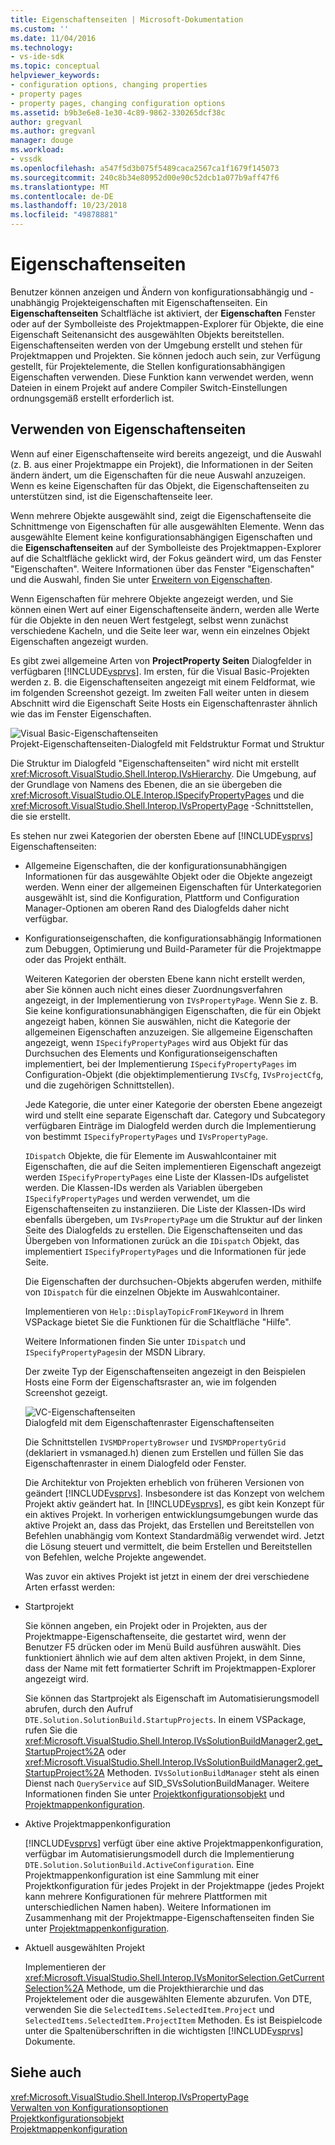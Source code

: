 ```yaml
---
title: Eigenschaftenseiten | Microsoft-Dokumentation
ms.custom: ''
ms.date: 11/04/2016
ms.technology:
- vs-ide-sdk
ms.topic: conceptual
helpviewer_keywords:
- configuration options, changing properties
- property pages
- property pages, changing configuration options
ms.assetid: b9b3e6e8-1e30-4c89-9862-330265dcf38c
author: gregvanl
ms.author: gregvanl
manager: douge
ms.workload:
- vssdk
ms.openlocfilehash: a547f5d3b075f5489caca2567ca1f1679f145073
ms.sourcegitcommit: 240c8b34e80952d00e90c52dcb1a077b9aff47f6
ms.translationtype: MT
ms.contentlocale: de-DE
ms.lasthandoff: 10/23/2018
ms.locfileid: "49878881"
---
```

# <a name="property-pages"></a>Eigenschaftenseiten
Benutzer können anzeigen und Ändern von konfigurationsabhängig und -unabhängig Projekteigenschaften mit Eigenschaftenseiten. Ein **Eigenschaftenseiten** Schaltfläche ist aktiviert, der **Eigenschaften** Fenster oder auf der Symbolleiste des Projektmappen-Explorer für Objekte, die eine Eigenschaft Seitenansicht des ausgewählten Objekts bereitstellen. Eigenschaftenseiten werden von der Umgebung erstellt und stehen für Projektmappen und Projekten. Sie können jedoch auch sein, zur Verfügung gestellt, für Projektelemente, die Stellen konfigurationsabhängigen Eigenschaften verwenden. Diese Funktion kann verwendet werden, wenn Dateien in einem Projekt auf andere Compiler Switch-Einstellungen ordnungsgemäß erstellt erforderlich ist.  
  
## <a name="using-property-pages"></a>Verwenden von Eigenschaftenseiten  
 Wenn auf einer Eigenschaftenseite wird bereits angezeigt, und die Auswahl (z. B. aus einer Projektmappe ein Projekt), die Informationen in der Seiten ändern ändert, um die Eigenschaften für die neue Auswahl anzuzeigen. Wenn es keine Eigenschaften für das Objekt, die Eigenschaftenseiten zu unterstützen sind, ist die Eigenschaftenseite leer.  
  
 Wenn mehrere Objekte ausgewählt sind, zeigt die Eigenschaftenseite die Schnittmenge von Eigenschaften für alle ausgewählten Elemente. Wenn das ausgewählte Element keine konfigurationsabhängigen Eigenschaften und die **Eigenschaftenseiten** auf der Symbolleiste des Projektmappen-Explorer auf die Schaltfläche geklickt wird, der Fokus geändert wird, um das Fenster "Eigenschaften". Weitere Informationen über das Fenster "Eigenschaften" und die Auswahl, finden Sie unter [Erweitern von Eigenschaften](../../extensibility/internals/extending-properties.md).  
  
 Wenn Eigenschaften für mehrere Objekte angezeigt werden, und Sie können einen Wert auf einer Eigenschaftenseite ändern, werden alle Werte für die Objekte in den neuen Wert festgelegt, selbst wenn zunächst verschiedene Kacheln, und die Seite leer war, wenn ein einzelnes Objekt Eigenschaften angezeigt wurden.  
  
 Es gibt zwei allgemeine Arten von **ProjectProperty Seiten** Dialogfelder in verfügbaren [!INCLUDE[vsprvs](../../code-quality/includes/vsprvs_md.md)]. Im ersten, für die Visual Basic-Projekten werden z. B. die Eigenschaftenseiten angezeigt mit einem Feldformat, wie im folgenden Screenshot gezeigt. Im zweiten Fall weiter unten in diesem Abschnitt wird die Eigenschaft Seite Hosts ein Eigenschaftenraster ähnlich wie das im Fenster Eigenschaften.  
  
 ![Visual Basic-Eigenschaftenseiten](../../extensibility/internals/media/vsvbproppages.gif "VsVBPropPages")  
Projekt-Eigenschaftenseiten-Dialogfeld mit Feldstruktur Format und Struktur  
  
 Die Struktur im Dialogfeld "Eigenschaftenseiten" wird nicht mit erstellt <xref:Microsoft.VisualStudio.Shell.Interop.IVsHierarchy>. Die Umgebung, auf der Grundlage von Namens des Ebenen, die an sie übergeben die <xref:Microsoft.VisualStudio.OLE.Interop.ISpecifyPropertyPages> und die <xref:Microsoft.VisualStudio.Shell.Interop.IVsPropertyPage> -Schnittstellen, die sie erstellt.  
  
 Es stehen nur zwei Kategorien der obersten Ebene auf [!INCLUDE[vsprvs](../../code-quality/includes/vsprvs_md.md)] Eigenschaftenseiten:  
  
- Allgemeine Eigenschaften, die der konfigurationsunabhängigen Informationen für das ausgewählte Objekt oder die Objekte angezeigt werden. Wenn einer der allgemeinen Eigenschaften für Unterkategorien ausgewählt ist, sind die Konfiguration, Plattform und Configuration Manager-Optionen am oberen Rand des Dialogfelds daher nicht verfügbar.  
  
- Konfigurationseigenschaften, die konfigurationsabhängig Informationen zum Debuggen, Optimierung und Build-Parameter für die Projektmappe oder das Projekt enthält.  
  
  Weiteren Kategorien der obersten Ebene kann nicht erstellt werden, aber Sie können auch nicht eines dieser Zuordnungsverfahren angezeigt, in der Implementierung von `IVsPropertyPage`. Wenn Sie z. B. Sie keine konfigurationsunabhängigen Eigenschaften, die für ein Objekt angezeigt haben, können Sie auswählen, nicht die Kategorie der allgemeinen Eigenschaften anzuzeigen. Sie allgemeine Eigenschaften angezeigt, wenn `ISpecifyPropertyPages` wird aus Objekt für das Durchsuchen des Elements und Konfigurationseigenschaften implementiert, bei der Implementierung `ISpecifyPropertyPages` im Configuration-Objekt (die objektimplementierung `IVsCfg`, `IVsProjectCfg`, und die zugehörigen Schnittstellen).  
  
  Jede Kategorie, die unter einer Kategorie der obersten Ebene angezeigt wird und stellt eine separate Eigenschaft dar. Category und Subcategory verfügbaren Einträge im Dialogfeld werden durch die Implementierung von bestimmt `ISpecifyPropertyPages` und `IVsPropertyPage`.  
  
  `IDispatch` Objekte, die für Elemente im Auswahlcontainer mit Eigenschaften, die auf die Seiten implementieren Eigenschaft angezeigt werden `ISpecifyPropertyPages` eine Liste der Klassen-IDs aufgelistet werden. Die Klassen-IDs werden als Variablen übergeben `ISpecifyPropertyPages` und werden verwendet, um die Eigenschaftenseiten zu instanziieren. Die Liste der Klassen-IDs wird ebenfalls übergeben, um `IVsPropertyPage` um die Struktur auf der linken Seite des Dialogfelds zu erstellen. Die Eigenschaftenseiten und das Übergeben von Informationen zurück an die `IDispatch` Objekt, das implementiert `ISpecifyPropertyPages` und die Informationen für jede Seite.  
  
  Die Eigenschaften der durchsuchen-Objekts abgerufen werden, mithilfe von `IDispatch` für die einzelnen Objekte im Auswahlcontainer.  
  
  Implementieren von `Help::DisplayTopicFromF1Keyword` in Ihrem VSPackage bietet Sie die Funktionen für die Schaltfläche "Hilfe".  
  
  Weitere Informationen finden Sie unter `IDispatch` und `ISpecifyPropertyPages`in der MSDN Library.  
  
  Der zweite Typ der Eigenschaftenseiten angezeigt in den Beispielen Hosts eine Form der Eigenschaftsraster an, wie im folgenden Screenshot gezeigt.  
  
  ![VC-Eigenschaftenseiten](../../extensibility/internals/media/vsvcproppages.gif "VsVCPropPages")  
  Dialogfeld mit dem Eigenschaftenraster Eigenschaftenseiten  
  
  Die Schnittstellen `IVSMDPropertyBrowser` und `IVSMDPropertyGrid` (deklariert in vsmanaged.h) dienen zum Erstellen und füllen Sie das Eigenschaftenraster in einem Dialogfeld oder Fenster.  
  
  Die Architektur von Projekten erheblich von früheren Versionen von geändert [!INCLUDE[vsprvs](../../code-quality/includes/vsprvs_md.md)]. Insbesondere ist das Konzept von welchem Projekt aktiv geändert hat. In [!INCLUDE[vsprvs](../../code-quality/includes/vsprvs_md.md)], es gibt kein Konzept für ein aktives Projekt. In vorherigen entwicklungsumgebungen wurde das aktive Projekt an, dass das Projekt, das Erstellen und Bereitstellen von Befehlen unabhängig vom Kontext Standardmäßig verwendet wird. Jetzt die Lösung steuert und vermittelt, die beim Erstellen und Bereitstellen von Befehlen, welche Projekte angewendet.  
  
  Was zuvor ein aktives Projekt ist jetzt in einem der drei verschiedene Arten erfasst werden:  
  
- Startprojekt  
  
   Sie können angeben, ein Projekt oder in Projekten, aus der Projektmappe-Eigenschaftenseite, die gestartet wird, wenn der Benutzer F5 drücken oder im Menü Build ausführen auswählt. Dies funktioniert ähnlich wie auf dem alten aktiven Projekt, in dem Sinne, dass der Name mit fett formatierter Schrift im Projektmappen-Explorer angezeigt wird.  
  
   Sie können das Startprojekt als Eigenschaft im Automatisierungsmodell abrufen, durch den Aufruf `DTE.Solution.SolutionBuild.StartupProjects`. In einem VSPackage, rufen Sie die <xref:Microsoft.VisualStudio.Shell.Interop.IVsSolutionBuildManager2.get_StartupProject%2A> oder <xref:Microsoft.VisualStudio.Shell.Interop.IVsSolutionBuildManager2.get_StartupProject%2A> Methoden. `IVsSolutionBuildManager` steht als einen Dienst nach `QueryService` auf SID_SVsSolutionBuildManager. Weitere Informationen finden Sie unter [Projektkonfigurationsobjekt](../../extensibility/internals/project-configuration-object.md) und [Projektmappenkonfiguration](../../extensibility/internals/solution-configuration.md).  
  
- Aktive Projektmappenkonfiguration  
  
   [!INCLUDE[vsprvs](../../code-quality/includes/vsprvs_md.md)] verfügt über eine aktive Projektmappenkonfiguration, verfügbar im Automatisierungsmodell durch die Implementierung `DTE.Solution.SolutionBuild.ActiveConfiguration`. Eine Projektmappenkonfiguration ist eine Sammlung mit einer Projektkonfiguration für jedes Projekt in der Projektmappe (jedes Projekt kann mehrere Konfigurationen für mehrere Plattformen mit unterschiedlichen Namen haben). Weitere Informationen im Zusammenhang mit der Projektmappe-Eigenschaftenseiten finden Sie unter [Projektmappenkonfiguration](../../extensibility/internals/solution-configuration.md).  
  
- Aktuell ausgewählten Projekt  
  
   Implementieren der <xref:Microsoft.VisualStudio.Shell.Interop.IVsMonitorSelection.GetCurrentSelection%2A> Methode, um die Projekthierarchie und das Projektelement oder die ausgewählten Elemente abzurufen. Von DTE, verwenden Sie die `SelectedItems.SelectedItem.Project` und `SelectedItems.SelectedItem.ProjectItem` Methoden. Es ist Beispielcode unter die Spaltenüberschriften in die wichtigsten [!INCLUDE[vsprvs](../../code-quality/includes/vsprvs_md.md)] Dokumente.  
  
## <a name="see-also"></a>Siehe auch  
 <xref:Microsoft.VisualStudio.Shell.Interop.IVsPropertyPage>   
 [Verwalten von Konfigurationsoptionen](../../extensibility/internals/managing-configuration-options.md)   
 [Projektkonfigurationsobjekt](../../extensibility/internals/project-configuration-object.md)   
 [Projektmappenkonfiguration](../../extensibility/internals/solution-configuration.md)